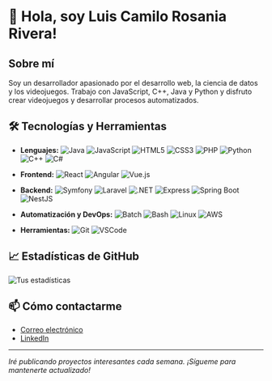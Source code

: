 # 👋 Hola, soy Luis Camilo Rosania Rivera!

## Sobre mí
Soy un desarrollador apasionado por el desarrollo web, la ciencia de datos y los videojuegos. Trabajo con JavaScript, C++, Java y Python y disfruto crear videojuegos y desarrollar procesos automatizados.

## 🛠️ Tecnologías y Herramientas
- **Lenguajes:** 
  ![Java](https://img.shields.io/badge/-Java-333333?style=flat&logo=java) 
  ![JavaScript](https://img.shields.io/badge/-JavaScript-333333?style=flat&logo=javascript) 
  ![HTML5](https://img.shields.io/badge/-HTML5-333333?style=flat&logo=html5) 
  ![CSS3](https://img.shields.io/badge/-CSS3-333333?style=flat&logo=css3) 
  ![PHP](https://img.shields.io/badge/-PHP-333333?style=flat&logo=php) 
  ![Python](https://img.shields.io/badge/-Python-333333?style=flat&logo=python) 
  ![C++](https://img.shields.io/badge/-C++-333333?style=flat&logo=c%2B%2B)
  ![C#](https://img.shields.io/badge/-C%23-333333?style=flat&logo=csharp)
  
- **Frontend:**
  ![React](https://img.shields.io/badge/-React-333333?style=flat&logo=react) 
  ![Angular](https://img.shields.io/badge/-Angular-333333?style=flat&logo=angular)
  ![Vue.js](https://img.shields.io/badge/-Vue.js-333333?style=flat&logo=vue.js)


- **Backend:**
  ![Symfony](https://img.shields.io/badge/-Symfony-333333?style=flat&logo=symfony) 
  ![Laravel](https://img.shields.io/badge/-Laravel-333333?style=flat&logo=laravel) 
  ![.NET](https://img.shields.io/badge/-.NET-333333?style=flat&logo=dot-net) 
  ![Express](https://img.shields.io/badge/-Express-333333?style=flat&logo=express) 
  ![Spring Boot](https://img.shields.io/badge/-Spring%20Boot-333333?style=flat&logo=spring-boot) 
  ![NestJS](https://img.shields.io/badge/-NestJS-333333?style=flat&logo=nestjs)

- **Automatización y DevOps:**
  ![Batch](https://img.shields.io/badge/-Batch-333333?style=flat&logo=windows) 
  ![Bash](https://img.shields.io/badge/-Bash-333333?style=flat&logo=gnu-bash) 
  ![Linux](https://img.shields.io/badge/-Linux-333333?style=flat&logo=linux) 
  ![AWS](https://img.shields.io/badge/-AWS-333333?style=flat&logo=amazon-aws)

- **Herramientas:**
  ![Git](https://img.shields.io/badge/-Git-333333?style=flat&logo=git) 
  ![VSCode](https://img.shields.io/badge/-VSCode-333333?style=flat&logo=visual-studio-code)

## 📈 Estadísticas de GitHub
![Tus estadísticas](https://github-readme-stats.vercel.app/api?username=kamilo9809&show_icons=true&theme=dark)


## 📫 Cómo contactarme
- [Correo electrónico](mailto:camilorivera09@outlook.com)
- [LinkedIn](https://www.linkedin.com/in/luis-camilo-rosania-rivera-91b17b14b/?trk=opento_sprofile_topcard)

---

_Iré publicando proyectos interesantes cada semana. ¡Sígueme para mantenerte actualizado!_
